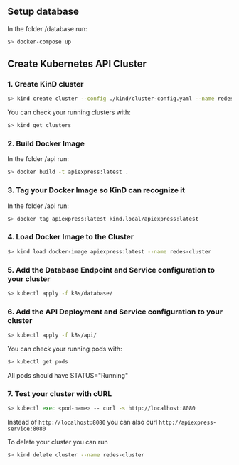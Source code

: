 ## Setup database
In the folder /database run:
```bash
$> docker-compose up
```

## Create Kubernetes API Cluster
### 1. Create KinD cluster
```bash
$> kind create cluster --config ./kind/cluster-config.yaml --name redes-cluster
```
You can check your running clusters with:
```bash 
$> kind get clusters 
```
### 2. Build Docker Image
In the folder /api run:
```bash
$> docker build -t apiexpress:latest .
```
### 3. Tag your Docker Image so KinD can recognize it
In the folder /api run:
```bash
$> docker tag apiexpress:latest kind.local/apiexpress:latest
```
### 4. Load Docker Image to the Cluster
```bash
$> kind load docker-image apiexpress:latest --name redes-cluster
```
### 5. Add the Database Endpoint and Service configuration to your cluster
```bash
$> kubectl apply -f k8s/database/
```
### 6. Add the API Deployment and Service configuration to your cluster
```bash
$> kubectl apply -f k8s/api/
```
You can check your running pods with:
```bash 
$> kubectl get pods 
```
All pods should have STATUS="Running"
### 7. Test your cluster with cURL
```bash 
$> kubectl exec <pod-name> -- curl -s http://localhost:8080
```
Instead of ``http://localhost:8080`` you can also curl ``http://apiexpress-service:8080``

To delete your cluster you can run
```bash
$> kind delete cluster --name redes-cluster
```